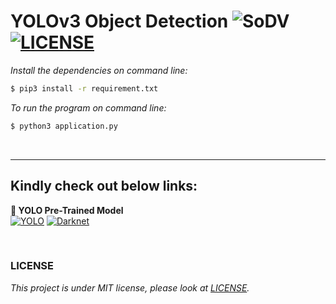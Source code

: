 # YOLOv3 Object Detection ![SoDV](https://img.shields.io/badge/Build-passing-green) [![LICENSE](https://img.shields.io/badge/license-MIT-blue)](https://github.com/afiqharith/ObjectDetection-YOLOv3/blob/master/LICENSE)

_Install the dependencies on command line:_

```sh
$ pip3 install -r requirement.txt
```

_To run the program on command line:_

```sh
$ python3 application.py
```
</br>

---

## Kindly check out below links:

**👀 YOLO Pre-Trained Model** </br>
[![YOLO](https://img.shields.io/badge/YOLO-Darknet-yellow)](https://pjreddie.com/darknet/yolo/) [![Darknet](https://img.shields.io/badge/Darknet-GitHub-lightgrey)](https://github.com/pjreddie/darknet.git)

</br>

### LICENSE

_This project is under MIT license, please look at [LICENSE](https://github.com/afiqharith/ObjectDetection-YOLOv3/blob/master/LICENSE)._
